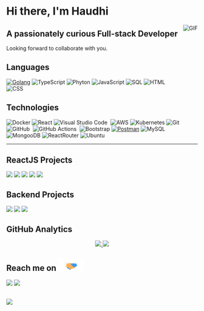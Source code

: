# Hi there, I'm Haudhi <img alt="GIF" src="https://github.com/SatYu26/SatYu26/blob/master/Assets/wave.gif" width="0.1vw" /> 

<img align="right" alt="GIF" height="160px" src="https://octodex.github.com/images/daftpunktocat-guy.gif" />

## A passionately curious Full-stack Developer

Looking forward to collaborate with you. 

## Languages

[![Golang](https://img.shields.io/badge/-Golang-00ADD8?style=flat&logo=go&logoColor=white)]()
![TypeScript](https://shields.io/badge/TypeScript-3178C6?logo=TypeScript&logoColor=FFF&style=flat-square)
![Phyton](https://img.shields.io/badge/Python-3776AB?style=for-the-badge&logo=python&logoColor=white)
![JavaScript](https://img.shields.io/badge/JavaScript-323330?style=flat&logo=javascript&logoColor=F7DF1E)
![SQL](https://img.shields.io/badge/-SQL-000?&logo=MySQL)
![HTML](https://img.shields.io/badge/-HTML-05122A?style=flat&logo=HTML5)&nbsp;
![CSS](https://img.shields.io/badge/-CSS-05122A?style=flat&logo=CSS3&logoColor=1572B6)&nbsp;

## Technologies


![Docker](https://img.shields.io/badge/-Docker-000?&logo=Docker)
![React](https://img.shields.io/badge/-React-000?&logo=React)
![Visual Studio Code](https://img.shields.io/badge/-Visual%20Studio%20Code-05122A?style=flat&logo=visual-studio-code&logoColor=007ACC)&nbsp;
![AWS](https://img.shields.io/badge/-AWS-000?&logo=Amazon-AWS&logoColor=F90)
![Kubernetes](https://img.shields.io/badge/-Kubernetes-000?&logo=Kubernetes)
![Git](https://img.shields.io/badge/-Git-05122A?style=flat&logo=git)&nbsp;
![GitHub](https://img.shields.io/badge/-GitHub-05122A?style=flat&logo=github)&nbsp;
![GitHub Actions](https://img.shields.io/badge/-GitHub_Action-000?style=flat&logo=githubactions)&nbsp;
![Bootstrap](https://img.shields.io/badge/-Bootstrap-2CA5E0?style=flat&logo=bootstrap&logoColor=563D7C)
[![Postman](https://img.shields.io/badge/Postman-FF6C37?style=flat&logo=Postman&logoColor=white)]()
![MySQL](https://img.shields.io/badge/MySQL-00000F?style=flat&logo=mysql&logoColor=white)
![MongooDB](https://img.shields.io/badge/MongoDB-4EA94B?style=flat&logo=mongodb&logoColor=white)
![ReactRouter](https://img.shields.io/badge/React_Router-CA4245?style=flat&logo=react-router&logoColor=white)
![Ubuntu](https://img.shields.io/badge/Ubuntu-E95420?style=flat&logo=ubuntu&logoColor=white)

----

## ReactJS Projects

[![](https://img.shields.io/badge/-🧬%20Modern%20UI-000)](https://adoring-mirzakhani-85fb8a.netlify.app/)
[![](https://img.shields.io/badge/-🧬%20LawFirm%20Website-000)](https://hungry-noether-f87a26.netlify.app/)
[![](https://img.shields.io/badge/-🧬%20Company%20Profile-000)](https://tender-dubinsky-3633d8.netlify.app/)
[![](https://img.shields.io/badge/-🧬%20Cryptocurrency%20Tracker-000)](https://angry-jang-908f27.netlify.app/)
[![](https://img.shields.io/badge/-🧬%20Movie%20Searcher-000)](https://wizardly-payne-be5ac3.netlify.app/)

## Backend Projects

[![](https://img.shields.io/badge/-🧬%20ECommerce%20-000)](https://github.com/ALTA-BE7-Usamah/group-project-2)
[![](https://img.shields.io/badge/-🧬%20Event%20Planner-000)](https://github.com/ALTA-BE7-Husnul/Backend-Group4-Project3)
[![](https://img.shields.io/badge/-🧬%20Booking%20Sport%20Arena-000)](https://github.com/ALTA-Booking-Sport-Arena-App)

## GitHub Analytics

<p align="center">
<a href="https://github.com/AVS1508">
  <img height="180em" src="https://github-readme-stats-eight-theta.vercel.app/api?username=Haudhi&show_icons=true&theme=algolia&include_all_commits=true&count_private=true"/>
  <img height="180em" src="https://github-readme-stats-eight-theta.vercel.app/api/top-langs/?username=Haudhi&layout=compact&langs_count=8&theme=algolia"/>
</a>
</p>

## Reach me on <img src="https://github.com/SatYu26/SatYu26/blob/master/Assets/Handshake.gif" height="32px">

[![](https://img.shields.io/badge/LinkedIn-0077B5?style=flat&logo=linkedin&logoColor=white)](https://www.linkedin.com/in/haudhiizza/)
![](https://img.shields.io/badge/haudhiiza@gmail.com-D14836?style=flat&logo=gmail&logoColor=white)

<br />

<img src="https://imgur.com/rilHVxA.png"/>
